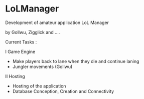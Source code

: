 # LoLManager
Development of amateur application LoL Manager

by Gollwu, Zigglick and ....

Current Tasks :

I Game Engine
- Make players back to lane when they die and continue laning
- Jungler movements (Gollwu)

II Hosting
- Hosting of the application
- Database Conception, Creation and Connectivity



